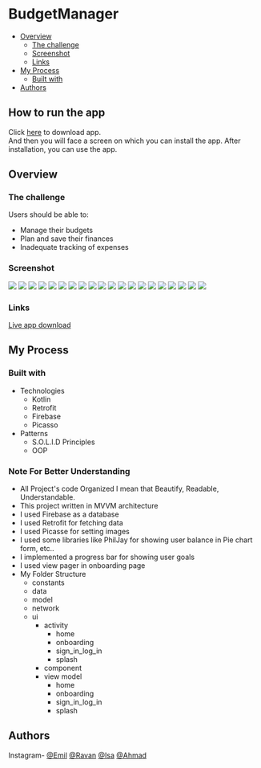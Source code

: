 # BudgetManager
* [Overview](#overview)
  * [The challenge](#the_challenge)
  * [Screenshot](#screenshot)
  * [Links](#links)
* [My Process](#my_Process)
  * [Built with](#built_with)
* [Authors](#authors)

## How to run the app
Click <a href="https://drive.google.com/file/d/1equIfpqjZH84Seu0odIm2QysLvljXtZH/view?usp=sharing">here</a> to download app.  
And then you will face a screen on which you can install the app. After installation, you can use the app.

## Overview
<a name="overview"></a>

### The challenge
<a name="the_challenge"></a>
Users should be able to:  
<ul>
  <li>Manage their budgets</li>
  <li>Plan and save their finances</li>
  <li>Inadequate tracking of expenses</li>
</ul>

### Screenshot
<a name="screenshot"></a>
<image src="https://github.com/Emil0510/images/blob/main/Screenshot_1.png"> </image>
<image src="https://github.com/Emil0510/images/blob/main/Screenshot_2.png"> </image>
<image src="https://github.com/Emil0510/images/blob/main/Screenshot_3.png"> </image>
<image src="https://github.com/Emil0510/images/blob/main/Screenshot_4.png"> </image>
<image src="https://github.com/Emil0510/images/blob/main/Screenshot_5.png"> </image>
<image src="https://github.com/Emil0510/images/blob/main/Screenshot_6.png"> </image>
<image src="https://github.com/Emil0510/images/blob/main/Screenshot_7.png"> </image>
<image src="https://github.com/Emil0510/images/blob/main/Screenshot_8.png"> </image>
<image src="https://github.com/Emil0510/images/blob/main/Screenshot_9.png"> </image>
<image src="https://github.com/Emil0510/images/blob/main/Screenshot_10.png"> </image>
<image src="https://github.com/Emil0510/images/blob/main/Screenshot_11.png"> </image>
<image src="https://github.com/Emil0510/images/blob/main/Screenshot_12.png"> </image>
<image src="https://github.com/Emil0510/images/blob/main/Screenshot_13.png"> </image>
<image src="https://github.com/Emil0510/images/blob/main/Screenshot_14.png"> </image>
<image src="https://github.com/Emil0510/images/blob/main/Screenshot_15.png"> </image>
<image src="https://github.com/Emil0510/images/blob/main/Screenshot_16.png"> </image>
<image src="https://github.com/Emil0510/images/blob/main/Screenshot_17.png"> </image>
<image src="https://github.com/Emil0510/images/blob/main/Screenshot_18.png"> </image>
<image src="https://github.com/Emil0510/images/blob/main/Screenshot_19.png"> </image>
<image src="https://github.com/Emil0510/images/blob/main/Screenshot_20.png"> </image>

### Links
<a name="links"></a>

<a href="https://drive.google.com/file/d/1equIfpqjZH84Seu0odIm2QysLvljXtZH/view?usp=sharing">Live app download</a>


## My Process
<a name="my_Process"></a>

### Built with
<a name="built_with"></a>

<ul>
  <li>Technologies
  <ul>
    <li>Kotlin</li>
    <li>Retrofit</li>
    <li>Firebase</li>
    <li>Picasso</li>
  </ul>
    <li>
      Patterns
      <ul>
        <li>S.O.L.I.D Principles</li>
        <li>OOP</li>
      </ul>
    </li>
  </li>
</ul>

### Note For Better Understanding
<ul>
  <li>All Project's code Organized I mean that Beautify, Readable, Understandable.</li>
  <li>This project written in MVVM architecture</li>
  <li>I used Firebase as a database</li>
  <li>I used Retrofit for fetching data</li>
  <li>I used Picasse for setting images</li>
  <li>I used some libraries like PhilJay for showing user balance in Pie chart form, etc..</li>
  <li>I implemented a progress bar for showing user goals</li>
  <li>I used view pager in onboarding page</li>
  
  <li>My Folder Structure
    <ul>
      <li>constants</li>
      <li>data</li>
      <li>model</li>
      <li>network</li>
      <li>ui
        <ul>
      <li>activity
      <ul>
      <li>home</li>
      <li>onboarding</li>
      <li>sign_in_log_in</li>
      <li>splash</li>
      </ul>
      </li>
      <li>component</li>
      <li>view model
        <ul>
          <li>home</li>
          <li>onboarding</li>
          <li>sign_in_log_in</li>
          <li>splash</li>
        </ul>
      </li>
    </ul>
      </li>
    </ul>
  </li>
</ul>

## Authors
<a name="authors"></a>
Instagram- <a href="https://www.instagram.com/emil___474/">@Emil</a> <a href="https://www.instagram.com/khidirov_ravan/">@Ravan</a> <a href="https://www.instagram.com/isaquliyev_/">@Isa</a> <a href="https://www.instagram.com/a_raximli/">@Ahmad</a>

